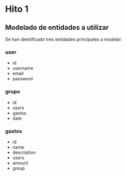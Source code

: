 # Hito 1

## Modelado de entidades a utilizar

Se han identificado tres entidades principales a modelar:

### user

- id
- username
- email
- password

### grupo

- id
- users
- gastos
- date

### gastos

- id
- name
- description
- users
- amount
- group
